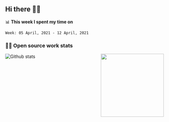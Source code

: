 ## Hi there 👋🤓

📊 **This week I spent my time on**
<!--START_SECTION:waka-->
```text
Week: 05 April, 2021 - 12 April, 2021
```
<!--END_SECTION:waka-->


### 👨‍💻 Open source work stats

![Github stats](https://github-readme-stats.vercel.app/api?username=panda-sheep&show_icons=true&line_height=24&count_private=true&theme=dark)
<img align='right' src='https://octodex.github.com/images/hula_loop_octodex03.gif' width='200"'>
